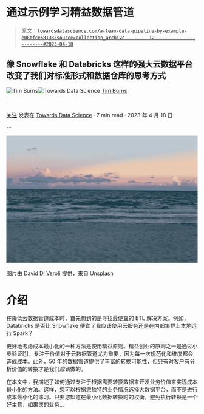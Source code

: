 # 通过示例学习精益数据管道

> 原文：[`towardsdatascience.com/a-lean-data-pipeline-by-example-e08bfce58133?source=collection_archive---------12-----------------------#2023-04-18`](https://towardsdatascience.com/a-lean-data-pipeline-by-example-e08bfce58133?source=collection_archive---------12-----------------------#2023-04-18)

## 像 Snowflake 和 Databricks 这样的强大云数据平台改变了我们对标准形式和数据仓库的思考方式

[](https://timburnsowlmtn.medium.com/?source=post_page-----e08bfce58133--------------------------------)![Tim Burns](https://timburnsowlmtn.medium.com/?source=post_page-----e08bfce58133--------------------------------)[](https://towardsdatascience.com/?source=post_page-----e08bfce58133--------------------------------)![Towards Data Science](https://towardsdatascience.com/?source=post_page-----e08bfce58133--------------------------------) [Tim Burns](https://timburnsowlmtn.medium.com/?source=post_page-----e08bfce58133--------------------------------)

·

[关注](https://medium.com/m/signin?actionUrl=https%3A%2F%2Fmedium.com%2F_%2Fsubscribe%2Fuser%2Fa05443c6167e&operation=register&redirect=https%3A%2F%2Ftowardsdatascience.com%2Fa-lean-data-pipeline-by-example-e08bfce58133&user=Tim+Burns&userId=a05443c6167e&source=post_page-a05443c6167e----e08bfce58133---------------------post_header-----------) 发表在 [Towards Data Science](https://towardsdatascience.com/?source=post_page-----e08bfce58133--------------------------------) · 7 min read · 2023 年 4 月 18 日[](https://medium.com/m/signin?actionUrl=https%3A%2F%2Fmedium.com%2F_%2Fvote%2Ftowards-data-science%2Fe08bfce58133&operation=register&redirect=https%3A%2F%2Ftowardsdatascience.com%2Fa-lean-data-pipeline-by-example-e08bfce58133&user=Tim+Burns&userId=a05443c6167e&source=-----e08bfce58133---------------------clap_footer-----------)

--

[](https://medium.com/m/signin?actionUrl=https%3A%2F%2Fmedium.com%2F_%2Fbookmark%2Fp%2Fe08bfce58133&operation=register&redirect=https%3A%2F%2Ftowardsdatascience.com%2Fa-lean-data-pipeline-by-example-e08bfce58133&source=-----e08bfce58133---------------------bookmark_footer-----------)![](img/c75ed1033a8be71c7cc1007e08423f67.png)

图片由 [David Di Veroli](https://unsplash.com/@daviddiveroli?utm_source=unsplash&utm_medium=referral&utm_content=creditCopyText) 提供，来自 [Unsplash](https://unsplash.com/photos/-m1duEoiJng?utm_source=unsplash&utm_medium=referral&utm_content=creditCopyText)

# 介绍

在降低云数据管道成本时，首先想到的是寻找最便宜的 ETL 解决方案。例如，Databricks 是否比 Snowflake 便宜？我应该使用云服务还是在内部集群上本地运行 Spark？

更好地考虑成本最小化的一种方法是使用精益原则。精益创业的原则之一是通过小步验证[[1](https://theleanstartup.com/)]。专注于价值对于云数据管道尤为重要，因为每一次规范化和维度都会造成成本。此外，50 年的数据管道提供了丰富的转换可能性，但只有对客户有分析价值的转换才是我们*应该*做的。

在本文中，我描述了如何通过专注于根据需要转换数据来开发业务价值来实现成本最小化的方法。这样，您可以根据您独特的业务情况选择大数据平台，而不是进行成本最小化的练习。只要您知道在最小化数据转换时的权衡，避免执行转换是一个好主意，如果您的业务...
